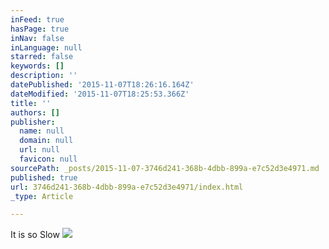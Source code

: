 ```yaml
---
inFeed: true
hasPage: true
inNav: false
inLanguage: null
starred: false
keywords: []
description: ''
datePublished: '2015-11-07T18:26:16.164Z'
dateModified: '2015-11-07T18:25:53.366Z'
title: ''
authors: []
publisher:
  name: null
  domain: null
  url: null
  favicon: null
sourcePath: _posts/2015-11-07-3746d241-368b-4dbb-899a-e7c52d3e4971.md
published: true
url: 3746d241-368b-4dbb-899a-e7c52d3e4971/index.html
_type: Article

---
```

It is so Slow
![](https://the-grid-user-content.s3-us-west-2.amazonaws.com/46f67afe-6fab-4a95-a02b-a2cc3ab25402.jpg)